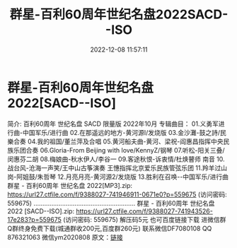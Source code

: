 ﻿---
title: 群星-百利60周年世纪名盘2022SACD--ISO
date: 2022-12-08 11:57:11
categories: 新碟专辑、稀有等精品
tags: 华语中文
---
# 群星-百利60周年世纪名盘2022[SACD--ISO]

简介:
百利60周年 世纪名盘 SACD 限量版
2022年10月
专辑曲目：
01.义勇军进行曲-中国军乐/进行曲
02.在那遥远的地方-黄河源I/发烧版
03.金沙灘-鼓之詩/民樂合奏
04.我的祖国/董兰萍及合唱
05.黄河船夫曲-黄河、梁祝-阎惠昌指挥中央民族乐团合奏
06.Gloria-From Beijing with love/KennyZ/钢琴
07.听松-阳关三叠/闵惠芬二胡
08.梅娘曲-秋水伊人/李谷一
09.客途秋恨-诉衷情/杜焕瞽师 南音
10.战台风-沧海一声笑/王中山古筝演奏 王憓指挥北京爱乐民族管弦乐团
11.羚羊过山岗-阿姐鼓/朱哲琴
12.月亮月亮-黄河源2/发烧版
13.胜利在召唤--中国军乐/进行曲
群星 - 百利60周年 世纪名盘 2022[MP3].zip: https://url27.ctfile.com/f/9388027-741946911-0671e0?p=559675
(访问密码: 559675)
.........................................................
群星 - 百利60周年 世纪名盘 2022 [SACD--ISO].zip: https://url27.ctfile.com/f/9388027-741943526-17e283?p=559675
(访问密码: 559675)
解压码5元
也可百度链接下载
进微信群Q群终身免费下载(城通群收200元,百度群260元)
联系微信DF7080108 QQ 876321063
微信ym2020808
原文：[链接](https://blog.sina.com.cn/s/blog_1647c7e76010310ia.html)